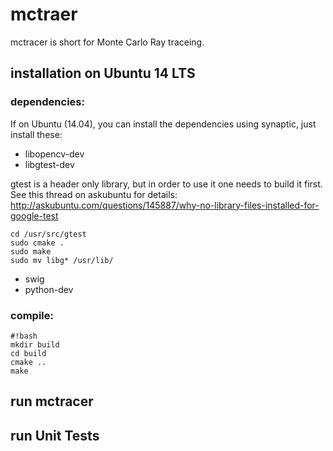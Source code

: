 # mctraer

mctracer is short for Monte Carlo Ray traceing.

## installation on Ubuntu 14 LTS

### dependencies:
If on Ubuntu (14.04), you can install the dependencies using
synaptic, just install these:

* libopencv-dev
* libgtest-dev

gtest is a header only library, but in order to use it
one needs to build it first. See this thread on askubuntu
for details:
http://askubuntu.com/questions/145887/why-no-library-files-installed-for-google-test
```
cd /usr/src/gtest
sudo cmake .
sudo make
sudo mv libg* /usr/lib/
```


* swig
* python-dev

### compile:
```
#!bash
mkdir build
cd build
cmake ..
make

```
## run mctracer

## run Unit Tests